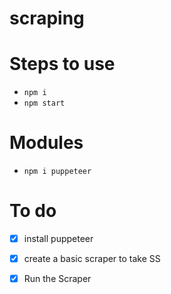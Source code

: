 # scraping

# Steps to use
* `npm i`
* `npm start`


# Modules
* `npm i puppeteer`

# To do
- [x] install puppeteer
- [x] create a basic scraper to take SS
- [x] Run the Scraper 


